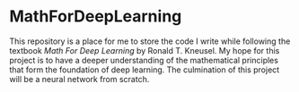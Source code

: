 # MathForDeepLearning
This repository is a place for me to store the code I write while following the textbook *Math For Deep Learning* by Ronald T. Kneusel. My hope for this project is to have a deeper understanding of the mathematical principles that form the foundation of deep learning. The culmination of this project will be a neural network from scratch.
